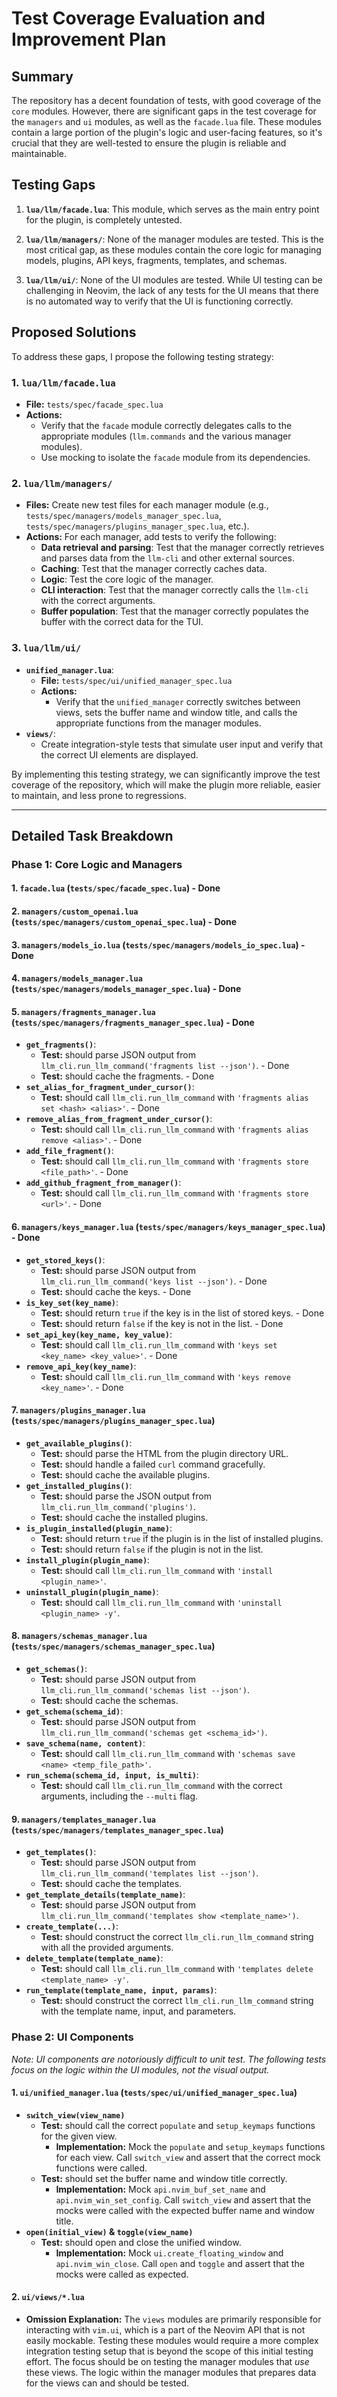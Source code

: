 # Test Coverage Evaluation and Improvement Plan

## Summary

The repository has a decent foundation of tests, with good coverage of the `core` modules. However, there are significant gaps in the test coverage for the `managers` and `ui` modules, as well as the `facade.lua` file. These modules contain a large portion of the plugin's logic and user-facing features, so it's crucial that they are well-tested to ensure the plugin is reliable and maintainable.

## Testing Gaps

1.  **`lua/llm/facade.lua`**: This module, which serves as the main entry point for the plugin, is completely untested.

2.  **`lua/llm/managers/`**: None of the manager modules are tested. This is the most critical gap, as these modules contain the core logic for managing models, plugins, API keys, fragments, templates, and schemas.

3.  **`lua/llm/ui/`**: None of the UI modules are tested. While UI testing can be challenging in Neovim, the lack of any tests for the UI means that there is no automated way to verify that the UI is functioning correctly.

## Proposed Solutions

To address these gaps, I propose the following testing strategy:

### 1. `lua/llm/facade.lua`

*   **File:** `tests/spec/facade_spec.lua`
*   **Actions:**
    *   Verify that the `facade` module correctly delegates calls to the appropriate modules (`llm.commands` and the various manager modules).
    *   Use mocking to isolate the `facade` module from its dependencies.

### 2. `lua/llm/managers/`

*   **Files:** Create new test files for each manager module (e.g., `tests/spec/managers/models_manager_spec.lua`, `tests/spec/managers/plugins_manager_spec.lua`, etc.).
*   **Actions:** For each manager, add tests to verify the following:
    *   **Data retrieval and parsing**: Test that the manager correctly retrieves and parses data from the `llm-cli` and other external sources.
    *   **Caching**: Test that the manager correctly caches data.
    *   **Logic**: Test the core logic of the manager.
    *   **CLI interaction**: Test that the manager correctly calls the `llm-cli` with the correct arguments.
    *   **Buffer population**: Test that the manager correctly populates the buffer with the correct data for the TUI.

### 3. `lua/llm/ui/`

*   **`unified_manager.lua`**:
    *   **File:** `tests/spec/ui/unified_manager_spec.lua`
    *   **Actions:**
        *   Verify that the `unified_manager` correctly switches between views, sets the buffer name and window title, and calls the appropriate functions from the manager modules.
*   **`views/`**:
    *   Create integration-style tests that simulate user input and verify that the correct UI elements are displayed.

By implementing this testing strategy, we can significantly improve the test coverage of the repository, which will make the plugin more reliable, easier to maintain, and less prone to regressions.

---

## Detailed Task Breakdown

### Phase 1: Core Logic and Managers

#### 1. `facade.lua` (`tests/spec/facade_spec.lua`) - Done

#### 2. `managers/custom_openai.lua` (`tests/spec/managers/custom_openai_spec.lua`) - Done

#### 3. `managers/models_io.lua` (`tests/spec/managers/models_io_spec.lua`) - Done

#### 4. `managers/models_manager.lua` (`tests/spec/managers/models_manager_spec.lua`) - Done

#### 5. `managers/fragments_manager.lua` (`tests/spec/managers/fragments_manager_spec.lua`) - Done

*   **`get_fragments()`**:
    *   **Test:** should parse JSON output from `llm_cli.run_llm_command('fragments list --json')`. - Done
    *   **Test:** should cache the fragments. - Done
*   **`set_alias_for_fragment_under_cursor()`**:
    *   **Test:** should call `llm_cli.run_llm_command` with `'fragments alias set <hash> <alias>'`. - Done
*   **`remove_alias_from_fragment_under_cursor()`**:
    *   **Test:** should call `llm_cli.run_llm_command` with `'fragments alias remove <alias>'`. - Done
*   **`add_file_fragment()`**:
    *   **Test:** should call `llm_cli.run_llm_command` with `'fragments store <file_path>'`. - Done
*   **`add_github_fragment_from_manager()`**:
    *   **Test:** should call `llm_cli.run_llm_command` with `'fragments store <url>'`. - Done

#### 6. `managers/keys_manager.lua` (`tests/spec/managers/keys_manager_spec.lua`) - Done

*   **`get_stored_keys()`**:
    *   **Test:** should parse JSON output from `llm_cli.run_llm_command('keys list --json')`. - Done
    *   **Test:** should cache the keys. - Done
*   **`is_key_set(key_name)`**:
    *   **Test:** should return `true` if the key is in the list of stored keys. - Done
    *   **Test:** should return `false` if the key is not in the list. - Done
*   **`set_api_key(key_name, key_value)`**:
    *   **Test:** should call `llm_cli.run_llm_command` with `'keys set <key_name> <key_value>'`. - Done
*   **`remove_api_key(key_name)`**:
    *   **Test:** should call `llm_cli.run_llm_command` with `'keys remove <key_name>'`. - Done

#### 7. `managers/plugins_manager.lua` (`tests/spec/managers/plugins_manager_spec.lua`)

*   **`get_available_plugins()`**:
    *   **Test:** should parse the HTML from the plugin directory URL.
    *   **Test:** should handle a failed `curl` command gracefully.
    *   **Test:** should cache the available plugins.
*   **`get_installed_plugins()`**:
    *   **Test:** should parse the JSON output from `llm_cli.run_llm_command('plugins')`.
    *   **Test:** should cache the installed plugins.
*   **`is_plugin_installed(plugin_name)`**:
    *   **Test:** should return `true` if the plugin is in the list of installed plugins.
    *   **Test:** should return `false` if the plugin is not in the list.
*   **`install_plugin(plugin_name)`**:
    *   **Test:** should call `llm_cli.run_llm_command` with `'install <plugin_name>'`.
*   **`uninstall_plugin(plugin_name)`**:
    *   **Test:** should call `llm_cli.run_llm_command` with `'uninstall <plugin_name> -y'`.

#### 8. `managers/schemas_manager.lua` (`tests/spec/managers/schemas_manager_spec.lua`)

*   **`get_schemas()`**:
    *   **Test:** should parse JSON output from `llm_cli.run_llm_command('schemas list --json')`.
    *   **Test:** should cache the schemas.
*   **`get_schema(schema_id)`**:
    *   **Test:** should parse JSON output from `llm_cli.run_llm_command('schemas get <schema_id>')`.
*   **`save_schema(name, content)`**:
    *   **Test:** should call `llm_cli.run_llm_command` with `'schemas save <name> <temp_file_path>'`.
*   **`run_schema(schema_id, input, is_multi)`**:
    *   **Test:** should call `llm_cli.run_llm_command` with the correct arguments, including the `--multi` flag.

#### 9. `managers/templates_manager.lua` (`tests/spec/managers/templates_manager_spec.lua`)

*   **`get_templates()`**:
    *   **Test:** should parse JSON output from `llm_cli.run_llm_command('templates list --json')`.
    *   **Test:** should cache the templates.
*   **`get_template_details(template_name)`**:
    *   **Test:** should parse JSON output from `llm_cli.run_llm_command('templates show <template_name>')`.
*   **`create_template(...)`**:
    *   **Test:** should construct the correct `llm_cli.run_llm_command` string with all the provided arguments.
*   **`delete_template(template_name)`**:
    *   **Test:** should call `llm_cli.run_llm_command` with `'templates delete <template_name> -y'`.
*   **`run_template(template_name, input, params)`**:
    *   **Test:** should construct the correct `llm_cli.run_llm_command` string with the template name, input, and parameters.

### Phase 2: UI Components

*Note: UI components are notoriously difficult to unit test. The following tests focus on the logic within the UI modules, not the visual output.*

#### 1. `ui/unified_manager.lua` (`tests/spec/ui/unified_manager_spec.lua`)

*   **`switch_view(view_name)`**
    *   **Test:** should call the correct `populate` and `setup_keymaps` functions for the given view.
        *   **Implementation:** Mock the `populate` and `setup_keymaps` functions for each view. Call `switch_view` and assert that the correct mock functions were called.
    *   **Test:** should set the buffer name and window title correctly.
        *   **Implementation:** Mock `api.nvim_buf_set_name` and `api.nvim_win_set_config`. Call `switch_view` and assert that the mocks were called with the expected buffer name and window title.
*   **`open(initial_view)` & `toggle(view_name)`**
    *   **Test:** should open and close the unified window.
        *   **Implementation:** Mock `ui.create_floating_window` and `api.nvim_win_close`. Call `open` and `toggle` and assert that the mocks were called as expected.

#### 2. `ui/views/*.lua`

*   **Omission Explanation:** The `views` modules are primarily responsible for interacting with `vim.ui`, which is a part of the Neovim API that is not easily mockable. Testing these modules would require a more complex integration testing setup that is beyond the scope of this initial testing effort. The focus should be on testing the manager modules that *use* these views. The logic within the manager modules that prepares data for the views can and should be tested.


